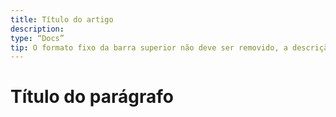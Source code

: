 ```yaml
---
title: Título do artigo
description:
type: “Docs”
tip: O formato fixo da barra superior não deve ser removido, a descrição é a descrição do artigo, se não for preenchida, será capturada a primeira parte do conteúdo.
---
```

# Título do parágrafo